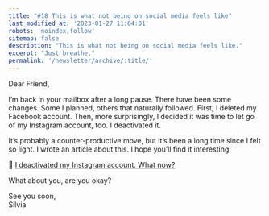 ```yaml
---
title: "#18 This is what not being on social media feels like"
last_modified_at: '2023-01-27 11:04:01'
robots: 'noindex,follow'
sitemap: false
description: "This is what not being on social media feels like."
excerpt: "Just breathe."
permalink: '/newsletter/archive/:title/'
---
```

Dear Friend,

I’m back in your mailbox after a long pause. There have been some changes. Some I planned, others that naturally followed. First, I deleted my Facebook account. Then, more surprisingly, I decided it was time to let go of my Instagram account, too. I deactivated it. 

It’s probably a counter-productive move, but it’s been a long time since I felt so light. I wrote an article about this. I hope you’ll find it interesting:

<p class="detached">🔗 <a href="https://silviamaggidesign.com/personal/deactivated-my-instagram-account/">I deactivated my Instagram account. What now?</a></p>

<p class="detached">What about you, are you okay?</p>

<p class="detached">See you soon,<br>
Silvia</p>